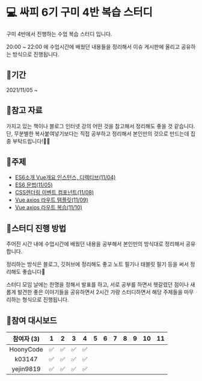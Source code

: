 # 💻 싸피 6기 구미 4반 복습 스터디

구미 4반에서 진행하는 수업 복습 스터디 입니다.  

20:00 ~ 22:00 에 수업시간에 배웠던 내용들을 정리해서 이슈 게시판에 올리고 공유하는 방식으로 진행됩니다.  

## 📆기간

2021/11/05 ~


## 📑참고 자료

 가지고 있는 책이나 블로그 인터넷 강의 어떤 것을 참고해서 정리해도 좋을 것 같습니다.  
 단, 무분별한 복사붙여넣기보다는 직접 공부하고 정리해서 본인만의 것으로 만드는데 집중 부탁드립니다!🙆‍♀️  



## 📒주제
  
  - [ES6소개 Vue개요 인스턴스, 디렉티브(11/04)](https://github.com/ssafy6-study/Summary/issues/1)
  - [ES6 문법(11/05)](https://github.com/ssafy6-study/Summary/issues/2)
  - [CSS렌더링 이벤트 컴포넌트(11/08)](https://github.com/ssafy6-study/Summary/issues/3)
  - [Vue axios 라우트 템플릿(11/09)](https://github.com/ssafy6-study/Summary/issues/4)
  - [Vue axios 라우트 복습(11/10)](https://github.com/ssafy6-study/Summary/issues/5)

## 🚀스터디 진행 방법

 주어진 시간 내에 수업시간에 배웠던 내용을 공부해서 본인만의 방식대로 정리해서 공유합니다.  

 정리하는 방식은 블로그, 깃허브에 정리해도 좋고 노트 필기나 태블릿 필기 등을 써서 정리해도 좋습니다🙂  

 스터디 모임 날에는 한명을 정해서 발표를 하고, 서로 공부를 하면서 헷갈렸던 점이나 새롭게 발견한 좋은 이야기들을 공유하면서 2시간 가량 스터디하면서 해당 주제들을 마무리하는 형식으로 진행됩니다.   





## 🏁참여 대시보드

| 참여자 (3) |   1   |   2   |   3   |   4   |   5   |   6   |   7   |   8   |   9   |  10   |  11   |
| :--------: | :---: | :---: | :---: | :---: | :---: | :---: | :---: | :---: | :---: | :---: | :---: |
| HoonyCode  |   ✅   |   ✅   |   ✅   |   ✅   |       |       |       |       |       |       |       |
|   k03147   |   ✅   |   ✅   |   ✅   |   ✅   |       |       |       |       |       |       |       |
| yejin9819  |   ✅   |   ✅   |   ✅   |   ✅   |       |       |       |       |       |       |       |
